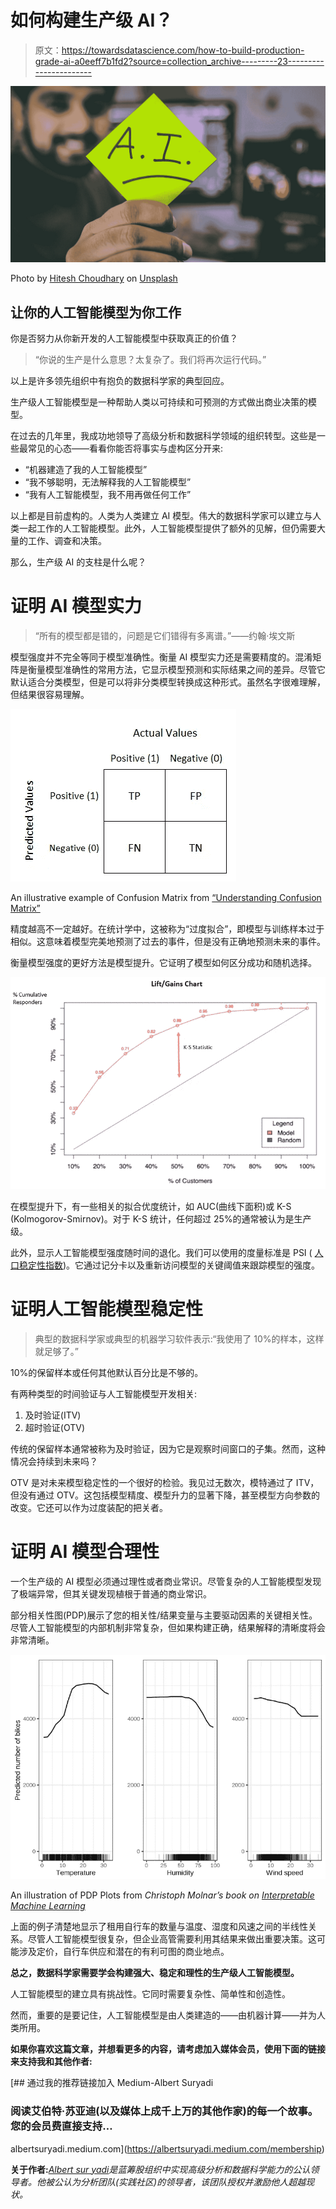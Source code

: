 # 如何构建生产级 AI？

> 原文：<https://towardsdatascience.com/how-to-build-production-grade-ai-a0eeff7b1fd2?source=collection_archive---------23----------------------->

![](img/d2221b97b6bfe7faa075c94a6aecd951.png)

Photo by [Hitesh Choudhary](https://unsplash.com/@hiteshchoudhary?utm_source=medium&utm_medium=referral) on [Unsplash](https://unsplash.com?utm_source=medium&utm_medium=referral)

## 让你的人工智能模型为你工作

你是否努力从你新开发的人工智能模型中获取真正的价值？

> “你说的生产是什么意思？太复杂了。我们将再次运行代码。”

以上是许多领先组织中有抱负的数据科学家的典型回应。

生产级人工智能模型是一种帮助人类以可持续和可预测的方式做出商业决策的模型。

在过去的几年里，我成功地领导了高级分析和数据科学领域的组织转型。这些是一些最常见的心态——看看你能否将事实与虚构区分开来:

*   “机器建造了我的人工智能模型”
*   “我不够聪明，无法解释我的人工智能模型”
*   “我有人工智能模型，我不用再做任何工作”

以上都是目前虚构的。人类为人类建立 AI 模型。伟大的数据科学家可以建立与人类一起工作的人工智能模型。此外，人工智能模型提供了额外的见解，但仍需要大量的工作、调查和决策。

那么，生产级 AI 的支柱是什么呢？

# 证明 AI 模型实力

> “所有的模型都是错的，问题是它们错得有多离谱。”——约翰·埃文斯

模型强度并不完全等同于模型准确性。衡量 AI 模型实力还是需要精度的。混淆矩阵是衡量模型准确性的常用方法，它显示模型预测和实际结果之间的差异。尽管它默认适合分类模型，但是可以将非分类模型转换成这种形式。虽然名字很难理解，但结果很容易理解。

![](img/9c3c0a2cd52533ed1fcfbffcacacbe35.png)

An illustrative example of Confusion Matrix from [“Understanding Confusion Matrix”](/understanding-confusion-matrix-a9ad42dcfd62)

精度越高不一定越好。在统计学中，这被称为“过度拟合”，即模型与训练样本过于相似。这意味着模型完美地预测了过去的事件，但是没有正确地预测未来的事件。

衡量模型强度的更好方法是模型提升。它证明了模型如何区分成功和随机选择。

![](img/e82a3b41de4de6c90d248b90b2826553.png)

在模型提升下，有一些相关的拟合优度统计，如 AUC(曲线下面积)或 K-S (Kolmogorov-Smirnov)。对于 K-S 统计，任何超过 25%的通常被认为是生产级。

此外，显示人工智能模型强度随时间的退化。我们可以使用的度量标准是 PSI ( [人口稳定性指数](https://www.listendata.com/2015/05/population-stability-index.html))。它通过记分卡以及重新访问模型的关键阈值来跟踪模型的强度。

# 证明人工智能模型稳定性

> 典型的数据科学家或典型的机器学习软件表示:“我使用了 10%的样本，这样就足够了。”

10%的保留样本或任何其他默认百分比是不够的。

有两种类型的时间验证与人工智能模型开发相关:

1.  及时验证(ITV)
2.  超时验证(OTV)

传统的保留样本通常被称为及时验证，因为它是观察时间窗口的子集。然而，这种情况会持续到未来吗？

OTV 是对未来模型稳定性的一个很好的检验。我见过无数次，模特通过了 ITV，但没有通过 OTV。这包括模型精度、模型升力的显著下降，甚至模型方向参数的改变。它还可以作为过度装配的把关者。

# 证明 AI 模型合理性

一个生产级的 AI 模型必须通过理性或者商业常识。尽管复杂的人工智能模型发现了极端异常，但其关键发现植根于普通的商业常识。

部分相关性图(PDP)展示了您的相关性/结果变量与主要驱动因素的关键相关性。尽管人工智能模型的内部机制非常复杂，但如果构建正确，结果解释的清晰度将会非常清晰。

![](img/798ed41ab3fc318206efd493a43a680f.png)

An illustration of PDP Plots from *Christoph Molnar’s book on* [*Interpretable Machine Learning*](https://christophm.github.io/interpretable-ml-book/pdp.html)

上面的例子清楚地显示了租用自行车的数量与温度、湿度和风速之间的半线性关系。尽管人工智能模型很复杂，但企业高管需要利用其结果来做出重要决策。这可能涉及定价，自行车供应和潜在的有利可图的商业地点。

**总之，数据科学家需要学会构建强大、稳定和理性的生产级人工智能模型。**

人工智能模型的建立具有挑战性。它同时需要复杂性、简单性和创造性。

然而，重要的是要记住，人工智能模型是由人类建造的——由机器计算——并为人类所用。

**如果你喜欢这篇文章，并想看更多的内容，请考虑加入媒体会员，使用下面的链接来支持我和其他作者:**

[](https://albertsuryadi.medium.com/membership) [## 通过我的推荐链接加入 Medium-Albert Suryadi

### 阅读艾伯特·苏亚迪(以及媒体上成千上万的其他作家)的每一个故事。您的会员费直接支持…

albertsuryadi.medium.com](https://albertsuryadi.medium.com/membership) 

**关于作者:**[*Albert sur yadi*](https://www.linkedin.com/in/albertsuryadi/)*是蓝筹股组织中实现高级分析和数据科学能力的公认领导者。他被公认为分析团队(实践社区)的领导者，该团队授权并激励他人超越现状。*